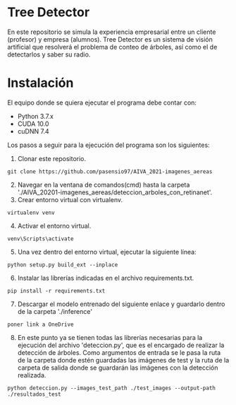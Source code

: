 # Tree Detector
En este repositorio se simula la experiencia empresarial entre un cliente (profesor) y empresa (alumnos).
Tree Detector es un sistema de visión artificial que resolverá el problema de conteo de árboles, así como el de detectarlos y saber su radio.

# Instalación
El equipo donde se quiera ejecutar el programa debe contar con:
* Python 3.7.x
* CUDA 10.0
* cuDNN 7.4

Los pasos a seguir para la ejecución del programa son los siguientes:
1. Clonar este repositorio.
~~~
git clone https://github.com/pasensio97/AIVA_2021-imagenes_aereas
~~~

2. Navegar en la ventana de comandos(cmd) hasta la carpeta './AIVA_20201-imagenes_aereas/deteccion_arboles_con_retinanet'.
3. Crear entorno virtual con virtualenv.
~~~
virtualenv venv
~~~
4. Activar el entorno virtual.
~~~
venv\Scripts\activate
~~~
5. Una vez dentro del entorno virtual, ejecutar la siguiente línea:
~~~
python setup.py build_ext --inplace
~~~
6. Instalar las librerías indicadas en el archivo requirements.txt.
~~~
pip install -r requirements.txt
~~~
7. Descargar el modelo entrenado del siguiente enlace y guardarlo dentro de la carpeta './inference'
~~~
poner link a OneDrive
~~~
8. En este punto ya se tienen todas las librerías necesarias para la ejecución del archivo 'deteccion.py', que es el encargado de realizar la detección de árboles. Como argumentos de entrada se le pasa la ruta de la carpeta donde estén guardadas las imágenes de test y la ruta de la carpeta de salida donde se guardarán las imágenes con la detección realizada.
~~~
python deteccion.py --images_test_path ./test_images --output-path ./resultados_test
~~~
